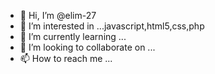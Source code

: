 - 👋 Hi, I’m @elim-27
- 👀 I’m interested in ...javascript,html5,css,php
- 🌱 I’m currently learning ...
- 💞️ I’m looking to collaborate on ...
- 📫 How to reach me ...

<!---
elim-27/elim-27 is a ✨ special ✨ repository because its `README.md` (this file) appears on your GitHub profile.
You can click the Preview link to take a look at your changes.
--->
